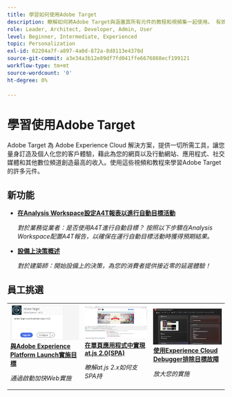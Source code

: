```yaml
---
title: 學習如何使用Adobe Target
description: 瞭解如何將Adobe Target與涵蓋其所有元件的教程和視頻集一起使用。 有效利用Adobe Target的力量。
role: Leader, Architect, Developer, Admin, User
level: Beginner, Intermediate, Experienced
topic: Personalization
exl-id: 02204a7f-a897-4a0d-872a-8d8113e4378d
source-git-commit: a3e34a3b12e89df7fd041ffe6676868ecf199121
workflow-type: tm+mt
source-wordcount: '0'
ht-degree: 0%

---
```


# 學習使用Adobe Target

Adobe Target 為 Adobe Experience Cloud 解決方案，提供一切所需工具，讓您量身訂造及個人化您的客戶體驗，藉此為您的網頁以及行動網站、應用程式、社交媒體和其他數位頻道創造最高的收入。使用這些視頻和教程來學習Adobe Target的許多元件。

## 新功能

* **[在Analysis Workspace設定A4T報表以進行自動目標活動](integrations/set-up-a4t-reports-in-analysis-workspace-for-auto-target-activities.md)**

   *對於業務從業者：是否使用A4T進行自動目標？ 按照以下步驟在Analysis Workspace配置A4T報告，以確保在運行自動目標活動時獲得預期結果。*
* **[設備上決策概述](implementation/on-device-decisioning-overview.md)**

   *對於建築師：開始設備上的決策，為您的消費者提供接近零的延遲體驗！*
<!-- * **[Use the Recommendations API (Tutorial)](recommendations-api-tutorial/recs-api-overview.md)**
    *For developers: Get hands-on practice using the [!DNL Recommendations] APIs to configure and manage [!DNL Recommendations] catalogs and custom criteria, and more.*-->

<!--* **[Implement Adobe Target with Adobe Mobile Services SDK v4 for Android (Tutorial)](mobile-v4/overview.md)**
    *For developers who are already using Adobe Mobile Services SDK v4: learn how to start personalizing app experiences with Adobe Target. These steps are provided as legacy user support.*<!-- Concepts learned here are also applicable to Adobe Experience Platform Mobile SDK (v5).-->

<!--* **[Use Recommendations Offers (Video)](recommendations/use-recommendations-offers.md)**
    *For all Target Users: Learn how to use product recommendations in A/B and Experience Targeting Activities.*-->

<!--
* **[Create a Recommendations Activity (Video)](recommendations/create-a-recommendations-activity.md)**
    <br>
    *Recommend products to your customers at scale with this Premium feature.* -->

## 員工挑選

<table>
<tr>
  <td>
    <a href="https://experienceleague.adobe.com/docs/launch-learn/implementing-in-websites-with-launch/implement-solutions/target.html?lang=en">
      <img alt="與Adobe Experience Platform Launch實施目標" src="assets/launch_referencearchitectureguides.png" />
    </a>
    <div>
      <a href="https://experienceleague.adobe.com/docs/launch-learn/implementing-in-websites-with-launch/implement-solutions/target.html?lang=en">
    <strong>與Adobe Experience Platform Launch實施目標</strong>
    </a>
    </div>
    <p>
    <em>通過啟動加快Web實施</em>
    <p>
  </td>
  <td>
    <a href="implementation/implement-atjs-20-in-a-single-page-application.md">
      <img alt="在單頁應用程式中實現at.js 2.0(SPA)" src="assets/implementing_adobetargetsatjs20inasinglepageapplicationspa.png" />
    </a>
    <div>
      <a href="implementation/implement-atjs-20-in-a-single-page-application.md">
    <strong>在單頁應用程式中實現at.js 2.0(SPA)</strong>
    </a>
    </div>
    <p>
    <em>瞭解at.js 2.x如何支SPA持</em>
    <p>
  </td>
  <td>
    <a href="troubleshooting/troubleshoot-with-the-experience-cloud-debugger.md">
      <img alt="使用Experience Cloud Debugger排除目標故障" src="assets/using_the_experienceclouddebuggerwithadobetarget.png" />
    </a>
    <div>
      <a href="troubleshooting/troubleshoot-with-the-experience-cloud-debugger.md">
    <strong>使用Experience Cloud Debugger排除目標故障</strong>
    </a>
    </div>
    <p>
    <em>放大您的實施</em>
    <p>
  </td>
</tr>
</table>
